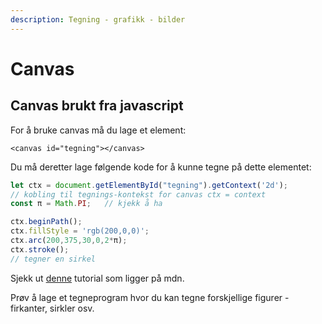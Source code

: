 ```yaml
---
description: Tegning - grafikk - bilder
---
```


# Canvas

## Canvas brukt fra javascript

For å bruke canvas må du lage et element:

```text
<canvas id="tegning"></canvas>
```

Du må deretter lage følgende kode for å kunne tegne på dette elementet:

```javascript
let ctx = document.getElementById("tegning").getContext('2d');
// kobling til tegnings-kontekst for canvas ctx = context
const π = Math.PI;   // kjekk å ha

ctx.beginPath();
ctx.fillStyle = 'rgb(200,0,0)';
ctx.arc(200,375,30,0,2*π);
ctx.stroke();
// tegner en sirkel
```

Sjekk ut [denne](https://developer.mozilla.org/en-US/docs/Web/API/Canvas_API/Tutorial) tutorial som ligger på mdn. 

Prøv å lage et tegneprogram hvor du kan tegne forskjellige figurer - firkanter, sirkler osv.

